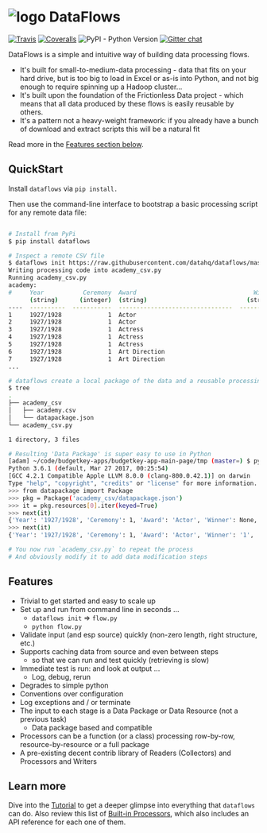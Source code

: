 # ![logo](logo-s.png) DataFlows

[![Travis](https://img.shields.io/travis/datahq/dataflows/master.svg)](https://travis-ci.org/datahq/dataflows)
[![Coveralls](http://img.shields.io/coveralls/datahq/dataflows.svg?branch=master)](https://coveralls.io/r/datahq/dataflows?branch=master)
![PyPI - Python Version](https://img.shields.io/pypi/pyversions/dataflows.svg)
[![Gitter chat](https://badges.gitter.im/dataflows-chat/Lobby.png)](https://gitter.im/dataflows-chat/Lobby)

DataFlows is a simple and intuitive way of building data processing flows.

- It's built for small-to-medium-data processing - data that fits on your hard drive, but is too big to load in Excel or as-is into Python, and not big enough to require spinning up a Hadoop cluster...
- It's built upon the foundation of the Frictionless Data project - which means that all data produced by these flows is easily reusable by others.
- It's a pattern not a heavy-weight framework: if you already have a bunch of download and extract scripts this will be a natural fit

Read more in the [Features section below](#features).

## QuickStart 

Install `dataflows` via `pip install.`

Then use the command-line interface to bootstrap a basic processing script for any remote data file:

```bash

# Install from PyPi
$ pip install dataflows

# Inspect a remote CSV file
$ dataflows init https://raw.githubusercontent.com/datahq/dataflows/master/data/academy.csv
Writing processing code into academy_csv.py
Running academy_csv.py
academy:
#     Year           Ceremony  Award                                 Winner  Name                            Film
      (string)      (integer)  (string)                            (string)  (string)                        (string)
----  ----------  -----------  --------------------------------  ----------  ------------------------------  -------------------
1     1927/1928             1  Actor                                         Richard Barthelmess             The Noose
2     1927/1928             1  Actor                                      1  Emil Jannings                   The Last Command
3     1927/1928             1  Actress                                       Louise Dresser                  A Ship Comes In
4     1927/1928             1  Actress                                    1  Janet Gaynor                    7th Heaven
5     1927/1928             1  Actress                                       Gloria Swanson                  Sadie Thompson
6     1927/1928             1  Art Direction                                 Rochus Gliese                   Sunrise
7     1927/1928             1  Art Direction                              1  William Cameron Menzies         The Dove; Tempest
...

# dataflows create a local package of the data and a reusable processing script which you can tinker with
$ tree
.
├── academy_csv
│   ├── academy.csv
│   └── datapackage.json
└── academy_csv.py

1 directory, 3 files

# Resulting 'Data Package' is super easy to use in Python
[adam] ~/code/budgetkey-apps/budgetkey-app-main-page/tmp (master=) $ python
Python 3.6.1 (default, Mar 27 2017, 00:25:54)
[GCC 4.2.1 Compatible Apple LLVM 8.0.0 (clang-800.0.42.1)] on darwin
Type "help", "copyright", "credits" or "license" for more information.
>>> from datapackage import Package
>>> pkg = Package('academy_csv/datapackage.json')
>>> it = pkg.resources[0].iter(keyed=True)
>>> next(it)
{'Year': '1927/1928', 'Ceremony': 1, 'Award': 'Actor', 'Winner': None, 'Name': 'Richard Barthelmess', 'Film': 'The Noose'}
>>> next(it)
{'Year': '1927/1928', 'Ceremony': 1, 'Award': 'Actor', 'Winner': '1', 'Name': 'Emil Jannings', 'Film': 'The Last Command'}

# You now run `academy_csv.py` to repeat the process
# And obviously modify it to add data modification steps
```

## Features

* Trivial to get started and easy to scale up
* Set up and run from command line in seconds ...
    * `dataflows init` => `flow.py`
    * `python flow.py`
* Validate input (and esp source) quickly (non-zero length, right structure, etc.)
* Supports caching data from source and even between steps
    * so that we can run and test quickly (retrieving is slow)
* Immediate test is run: and look at output ...
    * Log, debug, rerun
* Degrades to simple python
* Conventions over configuration
* Log exceptions and / or terminate
* The input to each stage is a Data Package or Data Resource (not a previous task)
	* Data package based and compatible
* Processors can be a function (or a class) processing row-by-row, resource-by-resource or a full package
* A pre-existing decent contrib library of Readers (Collectors) and Processors and Writers

## Learn more

Dive into the [Tutorial](TUTORIAL.md) to get a deeper glimpse into everything that `dataflows` can do.
Also review this list of [Built-in Processors](PROCESSORS.md), which also includes an API reference for each one of them.
